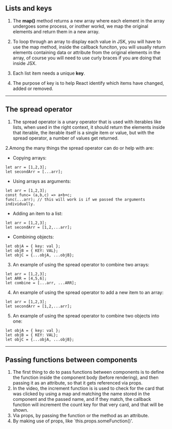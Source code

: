 ## Lists and keys

1. The **map()** method returns a new array where each element in the array undergoes some process, or inother workd, we map the original elements and return them in a new array.
2. To loop through an array to display each value in JSK, you will have to use the map method, inside the callback funciton, you will usually return elements containing data or attribute from the original elements in the array, of course you will need to use curly braces if you are doing that inside JSX.

3. Each list item needs a unique **key**.
4. The purpose of key is to help React identify which items have changed, added or removed.

--------------

## The spread operator

1. The spread operator is a unary operator that is used with iterables like lists, when used in the right context, it should return the elements inside that iterable, the iterable itself is a single item or value, but with the spread operator, a number of values get returned.

2.Among the many things the spread operator can do or help with are: 

* Copying arrays:
```
let arr = [1,2,3];
let secondArr = [...arr];
```
* Using arrays as arguments:
```
let arr = [1,2,3];
const func= (a,b,c) => a+b+c;
func(...arr); // this will work is if we passed the arguments individually.
```
* Adding an item to a list:
```
let arr = [1,2,3];
let secondArr = [1,2,...arr];
```
* Combining objects:
```
let objA = { key: val };
let objB = { KEY: VAL};
let objC = {...objA, ...objB};
```
3. An example of using the spread operator to combine two arrays:
```
let arr = [1,2,3];
let ARR = [4,5,6];
let combine = [...arr, ...ARR];
```
4. An example of using the spread operator to add a new item to an array:
```
let arr = [1,2,3];
let secondArr = [1,2,...arr];
```
5. An example of using the spread operator to combine two objects into one:
```
let objA = { key: val };
let objB = { KEY: VAL};
let objC = {...objA, ...objB};
```
--------------

## Passing functions between components

1. The first thing to do to pass functions between components is to define the function inside the component body (before rendering), and then passing it as an attribute, so that it gets referenced via props.
2. In the video, the increment function is is used to check for the card that was clicked by using a map and matching the name stored in the component and the passed name, and if they match, the callback function will increment the count key for that very card, and that will be shown.
3. Via props, by passing the function or the method as an attribute.
4. By making use of props, like `this.props.someFunction()'.
